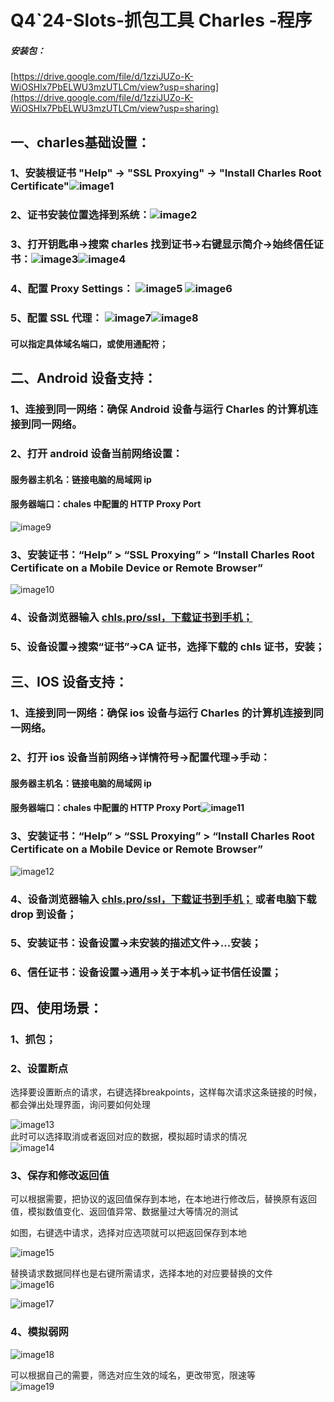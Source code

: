 # Q4\`24-Slots-抓包工具 Charles \-程序

##### 安装包：

[https://drive.google.com/file/d/1zziJUZo-K-WiOSHlx7PbELWU3mzUTLCm/view?usp=sharing](https://drive.google.com/file/d/1zziJUZo-K-WiOSHlx7PbELWU3mzUTLCm/view?usp=sharing)

## 一、charles基础设置：

### 1、安装根证书 "Help" \-\> "SSL Proxying" \-\> "Install Charles Root Certificate"![image1](http://localhost:5173/WTC-Docs/assets/1758727509828_89d5241a.png)

### 2、证书安装位置选择到系统：![image2](http://localhost:5173/WTC-Docs/assets/1758727509829_b4a9403b.png)

### 3、打开钥匙串-\>搜索 charles 找到证书-\>右键显示简介-\>始终信任证书：![image3](http://localhost:5173/WTC-Docs/assets/1758727509830_8d85b5c5.png)![image4](http://localhost:5173/WTC-Docs/assets/1758727509832_5ceaa906.png)

### 4、配置 Proxy Settings：  ![image5](http://localhost:5173/WTC-Docs/assets/1758727509833_4f700c7b.png) ![image6](http://localhost:5173/WTC-Docs/assets/1758727509834_fd67c0e4.png)

### 5、配置 SSL 代理： ![image7](http://localhost:5173/WTC-Docs/assets/1758727509836_0312321c.png)![image8](http://localhost:5173/WTC-Docs/assets/1758727509837_60330f51.png)

#### 可以指定具体域名端口，或使用通配符；

## 二、Android 设备支持：

### 1、连接到同一网络：确保 Android 设备与运行 Charles 的计算机连接到同一网络。

### 2、打开 android 设备当前网络设置：

#### 服务器主机名：链接电脑的局域网 ip

#### 服务器端口：chales 中配置的 HTTP Proxy Port

![image9](http://localhost:5173/WTC-Docs/assets/1758727509839_7c935abb.png)

### 3、安装证书：“Help” \> “SSL Proxying” \> “Install Charles Root Certificate on a Mobile Device or Remote Browser”

![image10](http://localhost:5173/WTC-Docs/assets/1758727509814_d43b3b16.png)

### 4、设备浏览器输入 [chls.pro/ssl，下载证书到手机；](http://chls.pro/ssl)

### 5、设备设置-\>搜索“证书”-\>CA 证书，选择下载的 chls 证书，安装；

## 三、IOS 设备支持：

### 1、连接到同一网络：确保 ios 设备与运行 Charles 的计算机连接到同一网络。

### 2、打开 ios 设备当前网络-\>详情符号-\>配置代理-\>手动：

#### 服务器主机名：链接电脑的局域网 ip

#### 服务器端口：chales 中配置的 HTTP Proxy Port![image11](http://localhost:5173/WTC-Docs/assets/1758727509815_1017d933.png)

### 3、安装证书：“Help” \> “SSL Proxying” \> “Install Charles Root Certificate on a Mobile Device or Remote Browser”

![image12](http://localhost:5173/WTC-Docs/assets/1758727509817_3c3e0123.png)

### 4、设备浏览器输入 [chls.pro/ssl，下载证书到手机；](http://chls.pro/ssl) 或者电脑下载 drop 到设备；

### 5、安装证书：设备设置-\>未安装的描述文件-\>...安装；

### 6、信任证书：设备设置-\>通用-\>关于本机-\>证书信任设置；

## 四、使用场景：

### 1、抓包；

### 2、设置断点

选择要设置断点的请求，右键选择breakpoints，这样每次请求这条链接的时候，都会弹出处理界面，询问要如何处理

![image13](http://localhost:5173/WTC-Docs/assets/1758727509818_2b0b6002.png)  
此时可以选择取消或者返回对应的数据，模拟超时请求的情况  
![image14](http://localhost:5173/WTC-Docs/assets/1758727509819_02fe90bc.png)

### 3、保存和修改返回值

可以根据需要，把协议的返回值保存到本地，在本地进行修改后，替换原有返回值，模拟数值变化、返回值异常、数据量过大等情况的测试

如图，右键选中请求，选择对应选项就可以把返回保存到本地

![image15](http://localhost:5173/WTC-Docs/assets/1758727509821_908fabaa.png)

替换请求数据同样也是右键所需请求，选择本地的对应要替换的文件  
![image16](http://localhost:5173/WTC-Docs/assets/1758727509822_3942f8fc.png)

![image17](http://localhost:5173/WTC-Docs/assets/1758727509823_5bcc3751.png)

### 4、模拟弱网

![image18](http://localhost:5173/WTC-Docs/assets/1758727509825_5d26d3b4.png)

可以根据自己的需要，筛选对应生效的域名，更改带宽，限速等  
![image19](http://localhost:5173/WTC-Docs/assets/1758727509826_0a0f3dee.png)





































